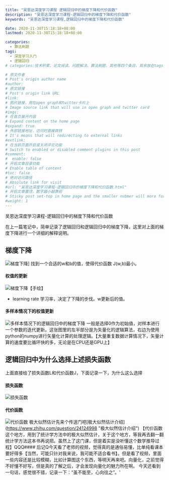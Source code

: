 ```yaml
---
title: "吴恩达深度学习课程 逻辑回归中的梯度下降和代价函数"
description: "吴恩达深度学习课程-逻辑回归中的梯度下降和代价函数"
keywords: "吴恩达深度学习课程,逻辑回归中的梯度下降和代价函数"

date: 2020-11-30T15:18:18+08:00
lastmod: 2020-11-30T15:18:18+08:00

categories:
  - 算法刷题
tags:
  - 深度学习入门
  - 逻辑回归
# categories:技术积累、论文阅读、问题解决、算法刷题、其他等四个条目，其余放在tags里面。

# 原文作者
# Post's origin author name
#author:
# 原文链接
# Post's origin link URL
#link:
# 图片链接，用在open graph和twitter卡片上
# Image source link that will use in open graph and twitter card
#imgs:
# 在首页展开内容
# Expand content on the home page
#expand: true
# 外部链接地址，访问时直接跳转
# It's means that will redirecting to external links
#extlink:
# 在当前页面开启或关闭评论功能
# Switch to enabled or disabled comment plugins in this post
#comment:
#  enable: false
# 开启文章目录功能
# Enable table of content
#toc: false
# 绝对访问路径
# Absolute link for visit
#url: "吴恩达深度学习课程-逻辑回归中的梯度下降和代价函数.html"
# 开启文章置顶，数字越小越靠前
# Sticky post set-top in home page and the smaller nubmer will more forward.
#weight: 1
---
```


吴恩达深度学习课程-逻辑回归中的梯度下降和代价函数

<!--more-->


在上一篇笔记中，简单记录了逻辑回归和逻辑回归中的梯度下降，这里对上面的梯度下降进行一个详细的解释说明。
## 梯度下降
![梯度下降](https://s3.ax1x.com/2020/11/30/DWQ9vn.jpg)]
找到一个合适的w和b的值，使得代价函数 J(w,b)最小。
#### 权值的更新
![梯度下降【手绘】](https://s3.ax1x.com/2020/11/30/DWlRYD.jpg)
- learning rate 学习率，决定了下降的步伐。w更新后的值。
#### 多样本情况下的权值更新
![多样本情况下的逻辑回归中的梯度下降](https://s3.ax1x.com/2020/11/30/DW17v9.jpg)
一般是选择0作为初始值，对样本进行一个参数的迭代更新。这张图里的左半部分是为矢量化的逻辑算法，右边为使用python的numpy进行矢量化计算的处理逻辑。【大量重复数据计算情况下，矢量计算的速度要比循环快的多，无论是在CPU还是GPU上】
## 逻辑回归中为什么选择上述损失函数
上面直接给了损失函数L和代价函数J，下面记录一下，为什么这么选择
#### 损失函数
![损失函数](https://s3.ax1x.com/2020/11/30/DWGUBR.jpg)
#### 代价函数
![代价函数](https://s3.ax1x.com/2020/11/30/DWGTgg.jpg)
极大似然估计先来个传送门吧[极大似然估计介绍](https://www.zhihu.com/question/24124998 \"极大似然估计介绍\")
【代价函数这个地方，用到了统计学方法中的极大似然估计，关于这个地方，等我再去翻一翻统计学方法这本书再说把。虽然上了这门课，但是着实是没听懂这个数学推导过程】QQQ#### 后记Q今天看了老师的视频，觉得真的是通俗易懂，比单纯看课本要好得多【当然，可能只针对我来说，我可能不适合看书】。但是看了视频，里面一些内容还是比较模糊，比如计算图这个东西，等明天再来吧。向量化，之前觉得不好懂不好写，但是真的了解之后，才会发现向量化的魅力所在啊。
今天还看到一句话，感觉很不错，记录一下：“虽不能至，心向往之”。'